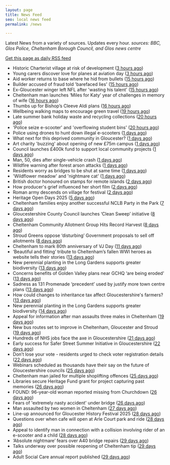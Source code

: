 ```yaml
---
layout: page
title: News Feed
seo: local news feed
permalink: /news

---
```


Latest News from a variety of sources. Updates every hour.
_sources: BBC, Glos Police, Cheltenham Borough Council, and Glos news centre_

[Get this page as daily RSS feed](/daily.rss)

<!-- news_marker starts -->
- Historic Charterist village at risk of development ([3 hours ago](https://www.bbc.com/news/articles/cn721dx1p5xo?at_medium=RSS&at_campaign=rss))
- Young carers discover love for planes at aviation day ([3 hours ago](https://www.bbc.com/news/articles/c5ykq0w1jxko?at_medium=RSS&at_campaign=rss))
- Aid worker returns to base where he hid from bullets ([15 hours ago](https://www.bbc.com/news/articles/cly4v487vk7o?at_medium=RSS&at_campaign=rss))
- Builder accused of fraud told 'barefaced lies' ([15 hours ago](https://www.bbc.com/news/articles/cx29g3jy1j1o?at_medium=RSS&at_campaign=rss))
- Ex-Gloucester winger left NFL after 'wasting his talent' ([15 hours ago](https://www.bbc.com/sport/rugby-union/articles/cdx0g0z0xp0o?at_medium=RSS&at_campaign=rss))
- Cheltenham man launches ‘Miles for Katy’ year of challenges in memory of wife ([16 hours ago](https://gloucesternewscentre.co.uk/cheltenham-man-launches-miles-for-katy-year-of-challenges-in-memory-of-wife/))
- Thumbs up for Bishop’s Cleeve Aldi plans ([16 hours ago](https://gloucesternewscentre.co.uk/thumbs-up-for-bishops-cleeve-aldi-plans/))
- Wellbeing walking maps to encourage green travel ([19 hours ago](https://www.bbc.com/news/articles/cdxyzkrj7vgo?at_medium=RSS&at_campaign=rss))
- Late summer bank holiday waste and recycling collections ([20 hours ago](https://www.cheltenham.gov.uk/news/article/3042/late_summer_bank_holiday_waste_and_recycling_collections))
- 'Police seize e-scooter' and 'overflowing student bins' ([20 hours ago](https://www.bbc.com/news/articles/c79l53058gyo?at_medium=RSS&at_campaign=rss))
- Police using drones to hunt down illegal e-scooters ([1 days ago](https://www.bbc.com/news/articles/ceqyzp87dj9o?at_medium=RSS&at_campaign=rss))
- What next for this deprived community in Gloucester? ([1 days ago](https://www.bbc.com/news/articles/cj4w1rg9gg5o?at_medium=RSS&at_campaign=rss))
- Art charity 'buzzing' about opening of new £75m campus ([1 days ago](https://www.bbc.com/news/articles/c8rym6jxlggo?at_medium=RSS&at_campaign=rss))
- Council launches £400k fund to support local community projects ([1 days ago](https://gloucesternewscentre.co.uk/council-launches-400k-fund-to-support-local-community-projects/))
- Man, 50, dies after single-vehicle crash ([1 days ago](https://www.bbc.com/news/articles/cly79gq6636o?at_medium=RSS&at_campaign=rss))
- Wildfire warning after forest arson attacks ([1 days ago](https://www.bbc.com/news/articles/cwy08qlk4jxo?at_medium=RSS&at_campaign=rss))
- Residents worry as bridges to be shut at same time ([1 days ago](https://www.bbc.com/news/articles/cqxgqj4z0nwo?at_medium=RSS&at_campaign=rss))
- 'Wildflower meadow' and 'nightmare cat' ([1 days ago](https://www.bbc.com/news/articles/cjr1zqw37dno?at_medium=RSS&at_campaign=rss))
- British doctor honoured on stamps for remote islands ([2 days ago](https://www.bbc.com/news/articles/c207j7l4y8zo?at_medium=RSS&at_campaign=rss))
- How producer's grief influenced her short film ([2 days ago](https://www.bbc.com/news/articles/c0l69pzyj35o?at_medium=RSS&at_campaign=rss))
- Roman army descends on village for festival ([2 days ago](https://www.bbc.com/news/articles/cq87403jx14o?at_medium=RSS&at_campaign=rss))
- Heritage Open Days 2025 ([5 days ago](https://www.cheltenham.gov.uk/news/article/3041/heritage_open_days_2025))
- Cheltenham families enjoy another successful NCLB Party in the Park ([7 days ago](https://www.cheltenham.gov.uk/news/article/3040/cheltenham_families_enjoy_another_successful_nclb_party_in_the_park))
- Gloucestershire County Council launches ‘Clean Sweep’ initiative ([8 days ago](https://gloucesternewscentre.co.uk/gloucestershire-county-council-launches-clean-sweep-initiative/))
- Cheltenham Community Allotment Group Hits Record Harvest ([8 days ago](https://gloucesternewscentre.co.uk/cheltenham-community-allotment-group-hits-record-harvest/))
- Stroud Greens oppose ‘disturbing’ Government proposals to sell off allotments ([8 days ago](https://gloucesternewscentre.co.uk/stroud-greens-oppose-disturbing-government-proposals-to-sell-off-allotments/))
- Cheltenham to mark 80th anniversary of VJ Day ([11 days ago](https://www.cheltenham.gov.uk/news/article/3039/cheltenham_to_mark_80th_anniversary_of_vj_day))
- ‘Beautiful and fitting’ tribute to Cheltenham’s fallen WWI heroes as website tells their stories ([13 days ago](https://gloucesternewscentre.co.uk/beautiful-and-fitting-tribute-to-cheltenhams-fallen-wwi-heroes-as-website-tells-their-stories/))
- New perennial planting in the Long Gardens supports greater biodiversity ([13 days ago](https://gloucesternewscentre.co.uk/new-perennial-planting-in-the-long-gardens-supports-greater-biodiversity/))
- Concerns benefits of Golden Valley plans near GCHQ ‘are being eroded’ ([13 days ago](https://gloucesternewscentre.co.uk/concerns-benefits-of-golden-valley-plans-near-gchq-are-being-eroded/))
- Sadness as 131 Promenade ‘precedent’ used by justify more town centre plans ([13 days ago](https://gloucesternewscentre.co.uk/sadness-as-131-promenade-precedent-used-by-justify-more-town-centre-plans/))
- How could changes to inheritance tax affect Gloucestershire's farmers? ([13 days ago](https://www.bbc.co.uk/sounds/play/p0lvg6lv?at_medium=RSS&at_campaign=rss))
- New perennial planting in the Long Gardens supports greater biodiversity ([14 days ago](https://www.cheltenham.gov.uk/news/article/3038/new_perennial_planting_in_the_long_gardens_supports_greater_biodiversity))
- Appeal for information after man assaults three males in Cheltenham ([19 days ago](https://gloucesternewscentre.co.uk/appeal-for-information-after-man-assaults-three-males-in-cheltenham/))
- New bus routes set to improve in Cheltenham, Gloucester and Stroud ([19 days ago](https://gloucesternewscentre.co.uk/new-bus-routes-set-to-improve-in-cheltenham-gloucester-and-stroud/))
- Hundreds of NHS jobs face the axe in Gloucestershire ([21 days ago](https://gloucesternewscentre.co.uk/hundreds-of-nhs-jobs-face-the-axe-in-gloucestershire/))
- Early success for Safer Street Summer Initiative in Gloucestershire ([22 days ago](https://gloucesternewscentre.co.uk/early-success-for-safer-street-summer-initiative-in-gloucestershire/))
- Don’t lose your vote - residents urged to check voter registration details ([22 days ago](https://www.cheltenham.gov.uk/news/article/3037/dont_lose_your_vote_-_residents_urged_to_check_voter_registration_details))
- Webinars scheduled as thousands have their say on the future of Gloucestershire councils ([25 days ago](https://gloucesternewscentre.co.uk/webinars-scheduled-as-thousands-have-their-say-on-the-future-of-gloucestershire-councils/))
- Cheltenham man jailed for multiple shoplifting offences ([25 days ago](https://gloucesternewscentre.co.uk/cheltenham-man-jailed-for-multiple-shoplifting-offences/))
- Libraries secure Heritage Fund grant for project capturing past memories ([26 days ago](https://gloucesternewscentre.co.uk/libraries-secure-heritage-fund-grant-for-project-capturing-past-memories/))
- FOUND: 96-year-old woman reported missing from Churchdown ([26 days ago](https://gloucesternewscentre.co.uk/search-for-96-year-old-woman-reported-missing-from-churchdown/))
- Fears of 'extremely nasty accident' under bridge ([26 days ago](https://www.bbc.co.uk/sounds/play/p0lrzgg9?at_medium=RSS&at_campaign=rss))
- Man assaulted by two women in Cheltenham ([27 days ago](https://gloucesternewscentre.co.uk/man-assaulted-by-two-women-in-cheltenham/))
- Line-up announced for Gloucester History Festival 2025 ([28 days ago](https://gloucesternewscentre.co.uk/line-up-announced-for-gloucester-history-festival-2025/))
- Questions over when cafe will open at Arle Court park and ride ([28 days ago](https://gloucesternewscentre.co.uk/questions-over-when-cafe-will-open-at-arle-court-park-and-ride/))
- Appeal to identify man in connection with a collision involving rider of an e-scooter and a child ([28 days ago](https://gloucesternewscentre.co.uk/appeal-to-identify-man-in-connection-with-a-collision-involving-rider-of-an-e-scooter-and-a-child/))
- ‘Absolute nightmare’ fears over A40 bridge repairs ([29 days ago](https://gloucesternewscentre.co.uk/absolute-nightmare-fears-over-a40-bridge-repairs/))
- Talks underway over possible reopening of Cheltenham tip ([29 days ago](https://gloucesternewscentre.co.uk/talks-underway-over-possible-reopening-of-cheltenham-tip/))
- Adult Social Care annual report published ([29 days ago](https://gloucesternewscentre.co.uk/adult-social-care-annual-report-published/))

<!-- news_marker ends -->
